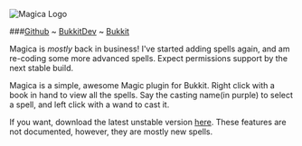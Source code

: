 ![Magica Logo](http://i.imgur.com/ASEfV.png)  

###[Github](https://github.com/Gratimax/Magica) ~ [BukkitDev](http://dev.bukkit.org/server-mods/magica/) ~ [Bukkit](http://forums.bukkit.org/threads/rpg-fun-magica-v0-1-2-magic-awesome-1-0-1-r1.52871/)  

Magica is _mostly_ back in business! I've started adding spells again, and am re-coding some more advanced spells. Expect permissions support by the next stable build.

Magica is a simple, awesome Magic plugin for Bukkit. Right click with a book in hand to view all the spells. Say the casting name(in purple) to select a spell, and left click with a wand to cast it.

If you want, download the latest unstable version [here](https://github.com/Gratimax/Magica/raw/master/deploy/unstable.jar). These features are not documented, however, they are mostly new spells.
